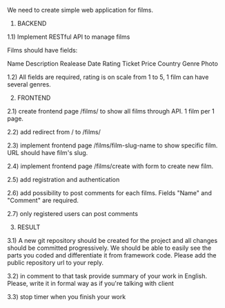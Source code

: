 We need to create simple web application for films. 

1) BACKEND

1.1) Implement RESTful API to manage films

Films should have fields:

Name
Description
Realease Date
Rating
Ticket Price
Country
Genre
Photo

1.2) All fields are required, rating is on scale from 1 to 5, 1 film can have several genres.


2) FRONTEND 

2.1) create frontend page /films/ to show all films through API. 1 film per 1 page. 

2.2) add redirect from / to /films/

2.3) implement frontend page /films/film-slug-name to show specific film. URL should have film's slug.

2.4) implement frontend page /films/create with form to create new film. 

2.5) add registration and authentication

2.6) add possibility to post comments for each films. Fields "Name" and "Comment" are required. 

2.7) only registered users can post comments


3) RESULT

3.1) A new git repository should be created for the project and all changes should be committed progressively. We should be able to easily see the parts you coded and differentiate it from framework code. Please add the public repository url to your reply.

3.2) in comment to that task provide summary of your work in English. Please, write it in formal way as if you're talking with client

3.3) stop timer when you finish your work